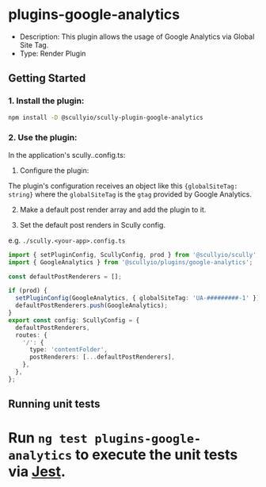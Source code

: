 # plugins-google-analytics

- Description: This plugin allows the usage of Google Analytics via Global Site Tag.
- Type: Render Plugin

## Getting Started

### 1. Install the plugin:

```bash
npm install -D @scullyio/scully-plugin-google-analytics
```

### 2. Use the plugin:

In the application's scully.<your-app>.config.ts:

1. Configure the plugin:

The plugin's configuration receives an object like this `{globalSiteTag: string}` where
the `globalSiteTag` is the `gtag` provided by Google Analytics.

2. Make a default post render array and add the plugin to it.

3. Set the default post renders in Scully config.

e.g.
`./scully.<your-app>.config.ts`

```typescript
import { setPluginConfig, ScullyConfig, prod } from '@scullyio/scully';
import { GoogleAnalytics } from '@scullyio/plugins/google-analytics';

const defaultPostRenderers = [];

if (prod) {
  setPluginConfig(GoogleAnalytics, { globalSiteTag: 'UA-#########-1' });
  defaultPostRenderers.push(GoogleAnalytics);
}
export const config: ScullyConfig = {
  defaultPostRenderers,
  routes: {
    '/': {
      type: 'contentFolder',
      postRenderers: [...defaultPostRenderers],
    },
  },
};
```

## Running unit tests

# Run `ng test plugins-google-analytics` to execute the unit tests via [Jest](https://jestjs.io).
